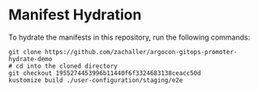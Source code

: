 # Manifest Hydration

To hydrate the manifests in this repository, run the following commands:

```shell
git clone https://github.com/zachaller/argocon-gitops-promoter-hydrate-demo
# cd into the cloned directory
git checkout 1955274453996b11440f6f3324683138ceacc50d
kustomize build ./user-configuration/staging/e2e
```
